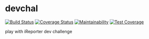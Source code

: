 # devchal
[![Build Status](https://travis-ci.com/LordUche/devchal.svg?branch=master)](https://travis-ci.com/LordUche/devchal) [![Coverage Status](https://coveralls.io/repos/github/LordUche/devchal/badge.svg?branch=master)](https://coveralls.io/github/LordUche/devchal?branch=master) [![Maintainability](https://api.codeclimate.com/v1/badges/2d148ee735eb0dbeaa5f/maintainability)](https://codeclimate.com/github/LordUche/devchal/maintainability) [![Test Coverage](https://api.codeclimate.com/v1/badges/2d148ee735eb0dbeaa5f/test_coverage)](https://codeclimate.com/github/LordUche/devchal/test_coverage)

play with iReporter dev challenge
